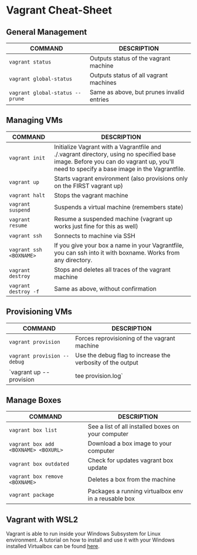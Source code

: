 # Vagrant Cheat-Sheet
## General Management
COMMAND | DESCRIPTION
---|---
`vagrant status` | Outputs status of the vagrant machine
`vagrant global-status` | Outputs status of all vagrant machines
`vagrant global-status --prune` | Same as above, but prunes invalid entries

## Managing VMs
COMMAND | DESCRIPTION
---|---
`vagrant init` | Initialize Vagrant with a Vagrantfile and ./.vagrant directory, using no specified base image. Before you can do vagrant up, you'll need to specify a base image in the Vagrantfile.
`vagrant up` | Starts vagrant environment (also provisions only on the FIRST vagrant up)
`vagrant halt` | Stops the vagrant machine
`vagrant suspend` | Suspends a virtual machine (remembers state)
`vagrant resume` | Resume a suspended machine (vagrant up works just fine for this as well)
`vagrant ssh` | Sonnects to machine via SSH
`vagrant ssh <BOXNAME>` | If you give your box a name in your Vagrantfile, you can ssh into it with boxname. Works from any directory.
`vagrant destroy` | Stops and deletes all traces of the vagrant machine
`vagrant destroy -f` | Same as above, without confirmation

## Provisioning VMs
COMMAND | DESCRIPTION
---|---
`vagrant provision` |  Forces reprovisioning of the vagrant machine
`vagrant provision --debug ` | Use the debug flag to increase the verbosity of the output
`vagrant up --provision | tee provision.log` | Runs `vagrant up`, forces provisioning and logs all output to a file

## Manage Boxes
COMMAND | DESCRIPTION
---|---
`vagrant box list` | See a list of all installed boxes on your computer
`vagrant box add <BOXNAME> <BOXURL>` | Download a box image to your computer
`vagrant box outdated` | Check for updates vagrant box update
`vagrant box remove <BOXNAME>` | Deletes a box from the machine
`vagrant package` | Packages a running virtualbox env in a reusable box

## Vagrant with WSL2

Vagrant is able to run inside your Windows Subsystem for Linux environment. A tutorial on how to install
and use it with your Windows installed Virtualbox can be found [here](https://thedatabaseme.de/2022/02/20/vagrant-up-running-vagrant-under-wsl2/).